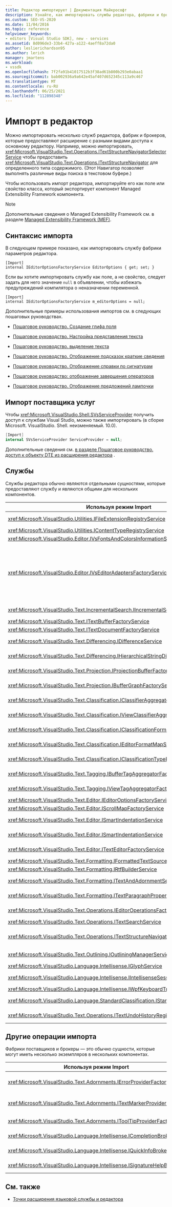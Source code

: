 ```yaml
---
title: Редактор импортирует | Документация Майкрософт
description: Узнайте, как импортировать службы редактора, фабрики и брокеры, которые предоставляют расширение с различными видами доступа к основному редактору.
ms.custom: SEO-VS-2020
ms.date: 11/04/2016
ms.topic: reference
helpviewer_keywords:
- editors [Visual Studio SDK], new - services
ms.assetid: 8d096de3-33b4-427a-a122-4aeff8a72da0
author: leslierichardson95
ms.author: lerich
manager: jmartens
ms.workload:
- vssdk
ms.openlocfilehash: 7f2fa91b41017512b3f38ad61b800b293e0abaa1
ms.sourcegitcommit: bab002936a9a642e45af407d652345c113a9c467
ms.translationtype: MT
ms.contentlocale: ru-RU
ms.lasthandoff: 06/25/2021
ms.locfileid: "112898348"
---
```

# <a name="editor-imports"></a>Импорт в редактор
Можно импортировать несколько служб редактора, фабрик и брокеров, которые предоставляют расширение с разными видами доступа к основному редактору. Например, можно импортировать, <xref:Microsoft.VisualStudio.Text.Operations.ITextStructureNavigatorSelectorService> чтобы предоставить <xref:Microsoft.VisualStudio.Text.Operations.ITextStructureNavigator> для определенного типа содержимого. (Этот Навигатор позволяет выполнять различные виды поиска в текстовом буфере.)

 Чтобы использовать импорт редактора, импортируйте его как поле или свойство класса, который экспортирует компонент Managed Extensibility Framework компонента.

> [!NOTE]
> Дополнительные сведения о Managed Extensibility Framework см. в разделе [Managed Extensibility Framework (MEF)](/dotnet/framework/mef/index).

## <a name="import-syntax"></a>Синтаксис импорта
 В следующем примере показано, как импортировать службу фабрики параметров редактора.

```
[Import]
internal IEditorOptionsFactoryService EditorOptions { get; set; }
```

 Если вы хотите импортировать службу как поле, а не свойство, следует задать для него значение `null` в объявлении, чтобы избежать предупреждений компилятора о неназначении переменной.

```
[Import]
internal IEditorOptionsFactoryService m_editorOptions = null;
```

 Дополнительные примеры использования импортов см. в следующих пошаговых руководствах.

- [Пошаговое руководство. Создание глифа поля](../extensibility/walkthrough-creating-a-margin-glyph.md)

- [Пошаговое руководство. Настройка представления текста](../extensibility/walkthrough-customizing-the-text-view.md)

- [Пошаговое руководство. выделение текста](../extensibility/walkthrough-highlighting-text.md)

- [Пошаговое руководство. Отображение подсказок краткие сведения](../extensibility/walkthrough-displaying-quickinfo-tooltips.md)

- [Пошаговое руководство. Отображение справки по сигнатурам](../extensibility/walkthrough-displaying-signature-help.md)

- [Пошаговое руководство: отображение завершения операторов](../extensibility/walkthrough-displaying-statement-completion.md)

- [Пошаговое руководство. Отображение предложений лампочки](../extensibility/walkthrough-displaying-light-bulb-suggestions.md)

## <a name="import-the-service-provider"></a>Импорт поставщика услуг
 Чтобы <xref:Microsoft.VisualStudio.Shell.SVsServiceProvider> получить доступ к службам Visual Studio, можно также импортировать (в сборке Microsoft. VisualStudio. Shell. неизменяемый. 10.0).

```csharp
[Import]
internal SVsServiceProvider ServiceProvider = null;
```

 Дополнительные сведения см. [в разделе Пошаговое руководство. доступ к объекту DTE из расширения редактора](../extensibility/walkthrough-accessing-the-dte-object-from-an-editor-extension.md) .

## <a name="services"></a>Службы
 Службы редактора обычно являются отдельными сущностями, которые предоставляют службу и являются общими для нескольких компонентов.

|Используя режим Import|Предоставляет|
|------------|--------------|
|<xref:Microsoft.VisualStudio.Utilities.IFileExtensionRegistryService>|Отношение между расширениями файлов и <xref:Microsoft.VisualStudio.Utilities.IContentType> объектами.|
|<xref:Microsoft.VisualStudio.Utilities.IContentTypeRegistryService>|Коллекция объектов <xref:Microsoft.VisualStudio.Utilities.IContentType>.|
|<xref:Microsoft.VisualStudio.Editor.IVsFontsAndColorsInformationService>|<xref:Microsoft.VisualStudio.Editor.IVsFontsAndColorsInformation> объект.|
|<xref:Microsoft.VisualStudio.Editor.IVsEditorAdaptersFactoryService>|Многие объекты адаптера редактора:<br /><br /> <xref:Microsoft.VisualStudio.TextManager.Interop.IVsCodeWindow><br /><br /> <xref:Microsoft.VisualStudio.TextManager.Interop.IVsTextBuffer><br /><br /> <xref:Microsoft.VisualStudio.TextManager.Interop.IVsTextBufferCoordinator><br /><br /> <xref:Microsoft.VisualStudio.TextManager.Interop.IVsTextView>|
|<xref:Microsoft.VisualStudio.Text.IncrementalSearch.IIncrementalSearchFactoryService>|<xref:Microsoft.VisualStudio.Text.IncrementalSearch.IIncrementalSearch>Объект для заданного текстового представления.|
|<xref:Microsoft.VisualStudio.Text.ITextBufferFactoryService>|Объект <xref:Microsoft.VisualStudio.Text.ITextBuffer>.|
|<xref:Microsoft.VisualStudio.Text.ITextDocumentFactoryService>|Объект <xref:Microsoft.VisualStudio.Text.ITextDocument>.|
|<xref:Microsoft.VisualStudio.Text.Differencing.IDifferenceService>|<xref:Microsoft.VisualStudio.Text.Differencing.IDifferenceCollection%601>Различия между ними.|
|<xref:Microsoft.VisualStudio.Text.Differencing.IHierarchicalStringDifferenceService>|<xref:Microsoft.VisualStudio.Text.Differencing.IHierarchicalDifferenceCollection>Различия между ними.|
|<xref:Microsoft.VisualStudio.Text.Projection.IProjectionBufferFactoryService>|Объект <xref:Microsoft.VisualStudio.Text.Projection.IProjectionBuffer> или <xref:Microsoft.VisualStudio.Text.Projection.IElisionBuffer> .|
|<xref:Microsoft.VisualStudio.Text.Projection.IBufferGraphFactoryService>|<xref:Microsoft.VisualStudio.Text.Projection.IBufferGraph>Для набора <xref:Microsoft.VisualStudio.Text.ITextBuffer> объектов.|
|<xref:Microsoft.VisualStudio.Text.Classification.IClassifierAggregatorService>|<xref:Microsoft.VisualStudio.Text.Classification.IClassifier>Для <xref:Microsoft.VisualStudio.Text.ITextBuffer> .|
|<xref:Microsoft.VisualStudio.Text.Classification.IViewClassifierAggregatorService>|<xref:Microsoft.VisualStudio.Text.Classification.IClassifier>Для <xref:Microsoft.VisualStudio.Text.Editor.ITextView> .|
|<xref:Microsoft.VisualStudio.Text.Classification.IClassificationFormatMapService>|<xref:Microsoft.VisualStudio.Text.Classification.IClassificationFormatMap>Для <xref:Microsoft.VisualStudio.Text.Editor.ITextView> .|
|<xref:Microsoft.VisualStudio.Text.Classification.IEditorFormatMapService>|<xref:Microsoft.VisualStudio.Text.Classification.IEditorFormatMap>Для <xref:Microsoft.VisualStudio.Text.Editor.ITextView> .|
|<xref:Microsoft.VisualStudio.Text.Classification.IClassificationTypeRegistryService>|Поддерживает коллекцию <xref:Microsoft.VisualStudio.Text.Classification.IClassificationType> объектов.|
|<xref:Microsoft.VisualStudio.Text.Tagging.IBufferTagAggregatorFactoryService>|Объект <xref:Microsoft.VisualStudio.Text.Tagging.ITagAggregator%601> для текстового буфера.|
|<xref:Microsoft.VisualStudio.Text.Tagging.IViewTagAggregatorFactoryService>|<xref:Microsoft.VisualStudio.Text.Tagging.ITagAggregator%601>Для текстового представления.|
|<xref:Microsoft.VisualStudio.Text.Editor.IEditorOptionsFactoryService>|<xref:Microsoft.VisualStudio.Text.Editor.IEditorOptions>Для указанной области.|
|<xref:Microsoft.VisualStudio.Text.Editor.IScrollMapFactoryService>|<xref:Microsoft.VisualStudio.Text.Editor.IScrollMap>Для текстового представления.|
|<xref:Microsoft.VisualStudio.Text.Editor.ISmartIndentationService>|<xref:Microsoft.VisualStudio.Text.Editor.ISmartIndent>Для <xref:Microsoft.VisualStudio.Text.Editor.ITextView> .|
|<xref:Microsoft.VisualStudio.Text.Editor.ISmartIndentationService>|Возвращает автоматический отступ через <xref:Microsoft.VisualStudio.Text.Editor.ISmartIndentProvider> объекты.|
|<xref:Microsoft.VisualStudio.Text.Editor.ITextEditorFactoryService>|Управляет <xref:Microsoft.VisualStudio.Text.Editor.IWpfTextViewHost> для <xref:Microsoft.VisualStudio.Text.Editor.IWpfTextView> .|
|<xref:Microsoft.VisualStudio.Text.Formatting.IFormattedTextSourceFactoryService>|Объект <xref:Microsoft.VisualStudio.Text.Formatting.IFormattedLineSource>.|
|<xref:Microsoft.VisualStudio.Text.Formatting.IRtfBuilderService>|Создает текст в формате RTF из набора диапазонов снимка.|
|<xref:Microsoft.VisualStudio.Text.Formatting.ITextAndAdornmentSequencerFactoryService>|<xref:Microsoft.VisualStudio.Text.Formatting.ITextAndAdornmentSequencer>Для <xref:Microsoft.VisualStudio.Text.Editor.ITextView> .|
|<xref:Microsoft.VisualStudio.Text.Formatting.ITextParagraphPropertiesFactoryService>|Объект <xref:System.Windows.Media.TextFormatting.TextParagraphProperties> для форматирования строк текста в представлении.|
|<xref:Microsoft.VisualStudio.Text.Operations.IEditorOperationsFactoryService>|<xref:Microsoft.VisualStudio.Text.Operations.IEditorOperations>Объект для <xref:Microsoft.VisualStudio.Text.Editor.ITextView> .|
|<xref:Microsoft.VisualStudio.Text.Operations.ITextSearchService>|Выполняет поиск моментального снимка текста.|
|<xref:Microsoft.VisualStudio.Text.Operations.ITextStructureNavigatorSelectorService>|Объект <xref:Microsoft.VisualStudio.Text.Operations.ITextStructureNavigator> для <xref:Microsoft.VisualStudio.Text.ITextBuffer> <xref:Microsoft.VisualStudio.Utilities.IContentType> .|
|<xref:Microsoft.VisualStudio.Text.Outlining.IOutliningManagerService>|<xref:Microsoft.VisualStudio.Text.Outlining.IOutliningManager>Для текстового представления.|
|<xref:Microsoft.VisualStudio.Language.Intellisense.IGlyphService>|Стандартный набор глифов.|
|<xref:Microsoft.VisualStudio.Language.Intellisense.IIntellisenseSessionStackMapService>|<xref:Microsoft.VisualStudio.Language.Intellisense.IIntellisenseSessionStack>Для <xref:Microsoft.VisualStudio.Text.Editor.ITextView> .|
|<xref:Microsoft.VisualStudio.Language.Intellisense.IWpfKeyboardTrackingService>|Отслеживает обработку клавиатуры.|
|<xref:Microsoft.VisualStudio.Language.StandardClassification.IStandardClassificationService>|Стандартные <xref:Microsoft.VisualStudio.Text.Classification.IClassificationType> объекты.|
|<xref:Microsoft.VisualStudio.Text.Operations.ITextUndoHistoryRegistry>|Поддерживает связь между текстовыми буферами и  <xref:Microsoft.VisualStudio.Text.Operations.ITextUndoHistory> объектами.|

## <a name="other-imports"></a>Другие операции импорта
 Фабрики поставщиков и брокеры — это обычно сущности, которые могут иметь несколько экземпляров в нескольких компонентах.

|Используя режим Import|Предоставляет|
|------------|--------------|
|<xref:Microsoft.VisualStudio.Text.Adornments.IErrorProviderFactory>|Объект <xref:Microsoft.VisualStudio.Text.Tagging.SimpleTagger%601> типа <xref:Microsoft.VisualStudio.Text.Tagging.ErrorTag> ) для заданного буфера.|
|<xref:Microsoft.VisualStudio.Text.Adornments.ITextMarkerProviderFactory>|Средство создания тегов текстовых меток ( <xref:Microsoft.VisualStudio.Text.Tagging.SimpleTagger%601> типа <xref:Microsoft.VisualStudio.Text.Tagging.TextMarkerTag> ).|
|<xref:Microsoft.VisualStudio.Text.Adornments.IToolTipProviderFactory>|<xref:Microsoft.VisualStudio.Text.Adornments.IToolTipProvider>Для заданного объекта <xref:Microsoft.VisualStudio.Text.Editor.ITextView> .|
|<xref:Microsoft.VisualStudio.Language.Intellisense.ICompletionBroker>|Объект <xref:Microsoft.VisualStudio.Language.Intellisense.ICompletionSession>.|
|<xref:Microsoft.VisualStudio.Language.Intellisense.IQuickInfoBroker>|Объект <xref:Microsoft.VisualStudio.Language.Intellisense.IQuickInfoSession>.|
|<xref:Microsoft.VisualStudio.Language.Intellisense.ISignatureHelpBroker>|Объект <xref:Microsoft.VisualStudio.Language.Intellisense.ISignatureHelpSession>.|

## <a name="see-also"></a>См. также
- [Точки расширения языковой службы и редактора](../extensibility/language-service-and-editor-extension-points.md)
